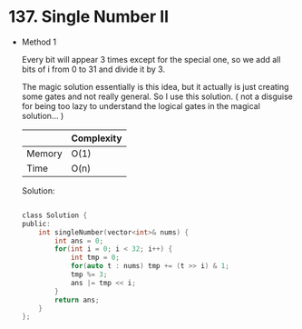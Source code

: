 #  137. Single Number II
- Method 1

    Every bit will appear 3 times except for the special one, so we add all bits of i from 0 to 31 and divide it by 3.

    The magic solution essentially is this idea, but it actually is just creating some gates and not really general. So I use this solution. ( not a disguise for being too lazy to understand the logical gates in the magical solution... )

    | |   Complexity  |
    | ----------- | ----------- | 
    |  Memory     | O(1) | 
    |      Time       |  O(n) | 


    Solution:

    ``` h

    class Solution {
    public:
        int singleNumber(vector<int>& nums) {
            int ans = 0;
            for(int i = 0; i < 32; i++) {
                int tmp = 0;
                for(auto t : nums) tmp += (t >> i) & 1;
                tmp %= 3;
                ans |= tmp << i;
            }
            return ans;
        }
    };

    ```

<!-- - Method 2

    This is another method.

    | |   Complexity  |
    | ----------- | ----------- | 
    |  Memory     | O(n) | 
    |      Time       |  O(n) | 


    Solution:

    ``` h



    ```

- Additional Knowledge:
       
    Here are some additional knowledge.



<br> -->